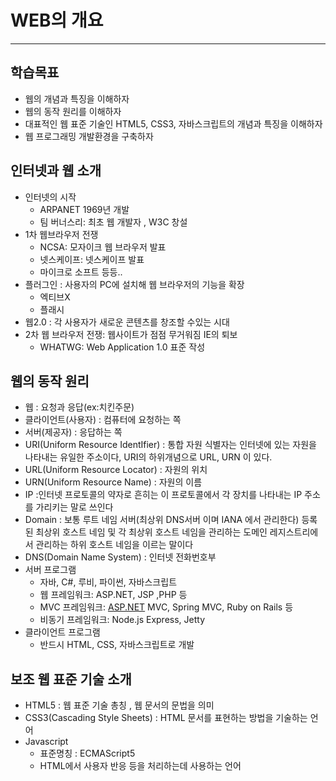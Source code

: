 # WEB의 개요

---

## 학습목표

- 웹의 개념과 특징을 이해하자
- 웹의 동작 원리를 이해하자
- 대표적인 웹 표준 기술인 HTML5, CSS3, 자바스크립트의 개념과 특징을 이해하자
- 웹 프로그래밍 개발환경을 구축하자

## 인터넷과 웹 소개

- 인터넷의 시작
    - ARPANET 1969년 개발
    - 팀 버너스리: 최초 웹 개발자 , W3C 창설
- 1차 웹브라우저 전쟁
    - NCSA: 모자이크 웹 브라우저 발표
    - 넷스케이프: 넷스케이프 발표
    - 마이크로 소프트 등등..
- 플러그인 : 사용자의 PC에 설치해 웹 브라우저의 기능을 확장
    - 엑티브X
    - 플래시
- 웹2.0 : 각 사용자가 새로운 콘텐츠를 창조할 수있는 시대
- 2차 웹 브라우저 전쟁: 웹사이트가 점점 무거워짐 IE의 퇴보
    - WHATWG: Web Application 1.0 표준 작성

## 웹의 동작  원리

- 웹 : 요청과 응답(ex:치킨주문)
- 클라이언트(사용자) : 컴퓨터에 요청하는 쪽
- 서버(제공자) : 응답하는 쪽
- URI(Uniform Resource IdentIfier) : 통합 자원 식별자는 인터넷에 있는 자원을 나타내는 유일한 주소이다, URI의 하위개념으로 URL, URN 이 있다.
- URL(Uniform Resource Locator) : 자원의 위치
- URN(Uniform Resource Name) : 자원의 이름
- IP :인터넷 프로토콜의 약자로 흔히는 이 프로토콜에서 각 장치를 나타내는 IP 주소를 가리키는 말로 쓰인다
- Domain : 보통 루트 네임 서버(최상위 DNS서버 이며 IANA 에서 관리한다) 등록된 최상위 호스트 네임 및 각 최상위 호스트 네임을 관리하는 도메인 레지스트리에서 관리하는 하위 호스트 네임을 이르는 말이다
- DNS(Domain Name System) : 인터넷 전화번호부
- 서버 프로그램
    - 자바, C#, 루비, 파이썬, 자바스크립트
    - 웹 프레임워크: ASP.NET, JSP ,PHP 등
    - MVC 프레임워크: [ASP.NET](http://asp.NET) MVC, Spring MVC, Ruby on Rails 등
    - 비동기 프레임워크: Node.js Express, Jetty
- 클라이언트 프로그램
    - 반드시 HTML, CSS, 자바스크립트로 개발

## 보조 웹 표준 기술 소개

- HTML5 : 웹 표준 기술 총칭 , 웹 문서의 문법을 의미
- CSS3(Cascading Style Sheets) : HTML 문서를 표현하는 방법을 기술하는 언어
- Javascript
    - 표준명칭 : ECMAScript5
    - HTML에서 사용자 반응 등을 처리하는데 사용하는 언어
